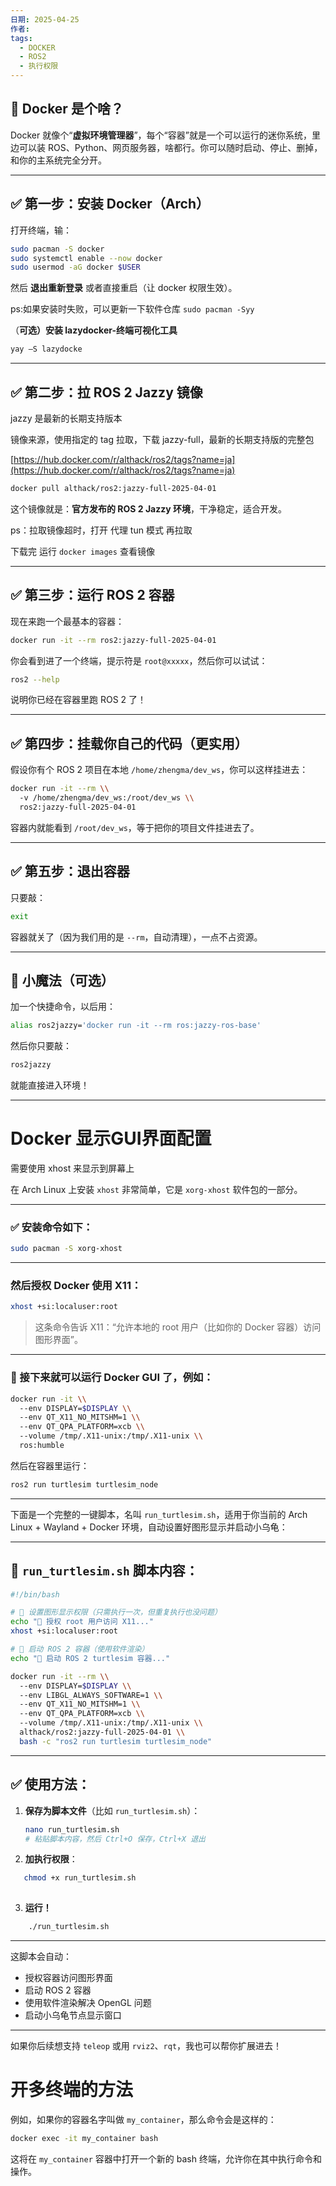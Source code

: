 ```yaml
---
日期: 2025-04-25
作者: 
tags:
  - DOCKER
  - ROS2
  - 执行权限
---
```

## 🐳 Docker 是个啥？

Docker 就像个“**虚拟环境管理器**”，每个“容器”就是一个可以运行的迷你系统，里边可以装 ROS、Python、网页服务器，啥都行。你可以随时启动、停止、删掉，和你的主系统完全分开。

---

## ✅ 第一步：安装 Docker（Arch）

打开终端，输：

```bash
sudo pacman -S docker
sudo systemctl enable --now docker
sudo usermod -aG docker $USER
```

然后 **退出重新登录** 或者直接重启（让 docker 权限生效）。

ps:如果安装时失败，可以更新一下软件仓库 `sudo pacman -Syy`

（**可选）安装 lazydocker-终端可视化工具**

```jsx
yay —S lazydocke
```

---

## ✅ 第二步：拉 ROS 2 Jazzy 镜像

jazzy 是最新的长期支持版本

镜像来源，使用指定的 tag 拉取，下载 jazzy-full，最新的长期支持版的完整包

[https://hub.docker.com/r/althack/ros2/tags?name=ja](https://hub.docker.com/r/althack/ros2/tags?name=ja)

```bash
docker pull althack/ros2:jazzy-full-2025-04-01
```

这个镜像就是：**官方发布的 ROS 2 Jazzy 环境**，干净稳定，适合开发。

ps：拉取镜像超时，打开 代理 tun 模式 再拉取

下载完 运行 `docker images` 查看镜像

---

## ✅ 第三步：运行 ROS 2 容器

现在来跑一个最基本的容器：

```bash
docker run -it --rm ros2:jazzy-full-2025-04-01

```

你会看到进了一个终端，提示符是 `root@xxxxx`，然后你可以试试：

```bash
ros2 --help

```

说明你已经在容器里跑 ROS 2 了！

---

## ✅ 第四步：挂载你自己的代码（更实用）

假设你有个 ROS 2 项目在本地 `/home/zhengma/dev_ws`，你可以这样挂进去：

```bash
docker run -it --rm \\
  -v /home/zhengma/dev_ws:/root/dev_ws \\
  ros2:jazzy-full-2025-04-01
```

容器内就能看到 `/root/dev_ws`，等于把你的项目文件挂进去了。

---

## ✅ 第五步：退出容器

只要敲：

```bash
exit
```

容器就关了（因为我们用的是 `--rm`，自动清理），一点不占资源。

---

## 🧙 小魔法（可选）

加一个快捷命令，以后用：

```bash
alias ros2jazzy='docker run -it --rm ros:jazzy-ros-base'
```

然后你只要敲：

```bash
ros2jazzy
```

就能直接进入环境！

---

# Docker 显示GUI界面配置

需要使用 xhost 来显示到屏幕上

在 Arch Linux 上安装 `xhost` 非常简单，它是 `xorg-xhost` 软件包的一部分。

---

### ✅ 安装命令如下：

```bash
sudo pacman -S xorg-xhost
```

---

### 然后授权 Docker 使用 X11：

```bash
xhost +si:localuser:root
```

> 这条命令告诉 X11：“允许本地的 root 用户（比如你的 Docker 容器）访问图形界面”。

---

### 🐢 接下来就可以运行 Docker GUI 了，例如：

```bash
docker run -it \\
  --env DISPLAY=$DISPLAY \\
  --env QT_X11_NO_MITSHM=1 \\
  --env QT_QPA_PLATFORM=xcb \\
  --volume /tmp/.X11-unix:/tmp/.X11-unix \\
  ros:humble
```

然后在容器里运行：

```bash
ros2 run turtlesim turtlesim_node
```

---

下面是一个完整的一键脚本，名叫 `run_turtlesim.sh`，适用于你当前的 Arch Linux + Wayland + Docker 环境，自动设置好图形显示并启动小乌龟：

---

## 🐢 `run_turtlesim.sh` 脚本内容：

```bash
#!/bin/bash

# 🐧 设置图形显示权限（只需执行一次，但重复执行也没问题）
echo "📢 授权 root 用户访问 X11..."
xhost +si:localuser:root

# 🐳 启动 ROS 2 容器（使用软件渲染）
echo "🚀 启动 ROS 2 turtlesim 容器..."

docker run -it --rm \\
  --env DISPLAY=$DISPLAY \\
  --env LIBGL_ALWAYS_SOFTWARE=1 \\
  --env QT_X11_NO_MITSHM=1 \\
  --env QT_QPA_PLATFORM=xcb \\
  --volume /tmp/.X11-unix:/tmp/.X11-unix \\
  althack/ros2:jazzy-full-2025-04-01 \\
  bash -c "ros2 run turtlesim turtlesim_node"
```

---

## ✅ 使用方法：

1. **保存为脚本文件**（比如 `run_turtlesim.sh`）：
    
    ```bash
    nano run_turtlesim.sh
    # 粘贴脚本内容，然后 Ctrl+O 保存，Ctrl+X 退出
    
    ```
    
2. **加执行权限**：
    
 ```bash
	chmod +x run_turtlesim.sh
  
  ```

3. **运行！**
 
```bash
	./run_turtlesim.sh
```


---

这脚本会自动：

- 授权容器访问图形界面
- 启动 ROS 2 容器
- 使用软件渲染解决 OpenGL 问题
- 启动小乌龟节点显示窗口

---

如果你后续想支持 `teleop` 或用 `rviz2`、`rqt`，我也可以帮你扩展进去！

# 开多终端的方法

例如，如果你的容器名字叫做 `my_container`，那么命令会是这样的：

```bash
docker exec -it my_container bash
```

这将在 `my_container` 容器中打开一个新的 bash 终端，允许你在其中执行命令和操作。